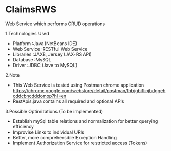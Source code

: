 # ClaimsRWS
Web Service which performs CRUD operations

1.Technologies Used

- Platform		:Java (NetBeans IDE)
- Web Service	:RESTful Web Service
- Libraries		:JAXB, Jersey (JAX-RS API)
- Database		:MySQL
- Driver			:JDBC (Jave to MySQL)

2.Note

- This Web Service is tested using Postman chrome application    https://chrome.google.com/webstore/detail/postman/fhbjgbiflinjbdggehcddcbncdddomop?hl=en
- RestApis.java contains all required and optional APIs 

3.Possible Optimizations (To be implemented)

- Establish mySql table relations and normalization for better querying efficiency
- Improvise Links to individual URIs
- Better, more comprehensible Exception Handling
- Implement Authorization Service for restricted access (Tokens)
